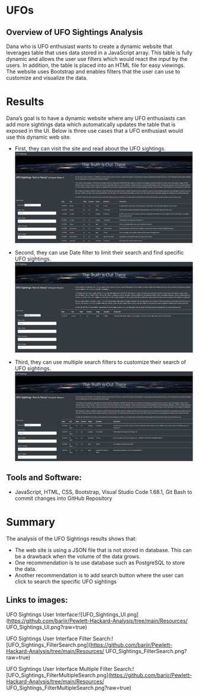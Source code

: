 # UFOs

## Overview of UFO Sightings Analysis

Dana who is UFO enthusiast wants to create a dynamic website that leverages table that uses data stored in a JavaScript array. This table is fully dynamic and allows the user use filters which would react the input by the users. In addition, the table is placed into an HTML file for easy viewings. The website uses Bootstrap and enables filters that the user can use to customize and visualize the data.

# Results
Dana’s goal is to have a dynamic website where any UFO enthusiasts can add more sightings data which automatically updates the table that is exposed in the UI. Below is three use cases that a UFO enthusiast would use this dynamic web site.
- First, they can visit the site and read about the UFO sightings.<br>
  ![ UFO Sightings User Interface](/Resources/UFO_Sightings_UI.png)<br>

- Second, they can use Date filter to limit their search and find specific UFO sightings.<br>
  ![ UFO Sightings User Interface Filter Search](/Resources/UFO_Sightings_FilterSearch.png)<br>

- Third, they can use multiple search filters to customize their search of UFO sightings.<br>
   ![ UFO Sightings User Interface Multiple Filter Search](/Resources/UFO_Sightings_FilterMultipleSearch.png)<br>

## Tools and Software: 
- JavaScript, HTML, CSS, Bootstrap, Visual Studio Code 1.68.1, Git Bash to commit changes into GitHub Repository


# Summary

The analysis of the UFO Sightings results shows that:
- The web site is using a JSON file that is not stored in database. This can be a drawback when the volume of the data grows.
- One recommendation is to use database such as PostgreSQL to store the data.
- Another recommendation is to add search button where the user can click to search the specific UFO sightings 


## Links to images:
UFO Sightings User Interface:![UFO_Sightings_UI.png](https://github.com/bariir/Pewlett-Hackard-Analysis/tree/main/Resources/ UFO_Sightings_UI.png?raw=true)

UFO Sightings User Interface Filter Search:![UFO_Sightings_FilterSearch.png](https://github.com/bariir/Pewlett-Hackard-Analysis/tree/main/Resources/ UFO_Sightings_FilterSearch.png?raw=true)

UFO Sightings User Interface Multiple Filter Search:![UFO_Sightings_FilterMultipleSearch.png](https://github.com/bariir/Pewlett-Hackard-Analysis/tree/main/Resources/ UFO_Sightings_FilterMultipleSearch.png?raw=true)

